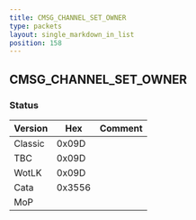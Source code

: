 ```yaml
---
title: CMSG_CHANNEL_SET_OWNER
type: packets
layout: single_markdown_in_list
position: 158
---
```


## CMSG_CHANNEL_SET_OWNER

### Status

Version    | Hex        | Comment
---------- | ---------- | ---------- 
Classic    | 0x09D      |
TBC        | 0x09D      |
WotLK      | 0x09D      |
Cata       | 0x3556     |
MoP        |            |